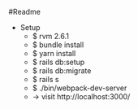 #Readme

* Setup
    - $ rvm 2.6.1
    - $ bundle install
    - $ yarn install
    - $ rails db:setup
    - $ rails db:migrate
    - $ rails s
    - $ ./bin/webpack-dev-server
    - -> visit http://localhost:3000/
